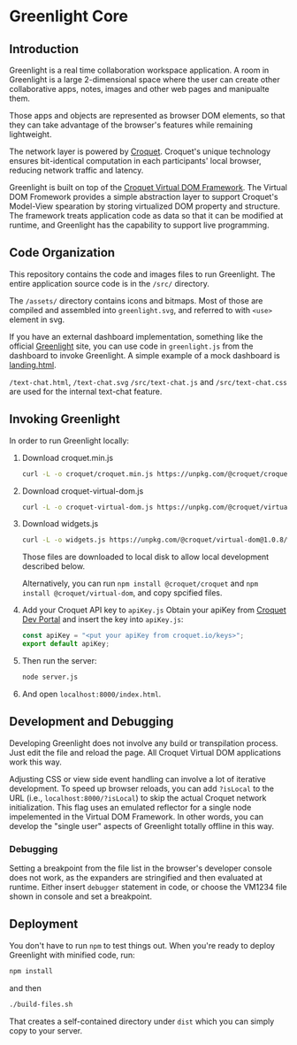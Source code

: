 # Greenlight Core

## Introduction

Greenlight is a real time collaboration workspace application. A room in Greenlight is a large 2-dimensional space where the user can create other collaborative apps, notes, images and other web pages and manipualte them.

Those apps and objects are represented as browser DOM elements, so that they can take advantage of the browser's features while remaining lightweight.

The network layer is powered by [Croquet](croquet.io/docs). Croquet's unique technology ensures bit-identical computation in each participants' local browser, reducing network traffic and latency.

Greenlight is built on top of the [Croquet Virtual DOM Framework](croquet.io/docs/virtual-dom). The Virtual DOM Fromework provides a simple abstraction layer to support Croquet's Model-View spearation by storing virtualized DOM property and structure. The framework treats application code as data so that it can be modified at runtime, and Greenlight has the capability to support live programming.

## Code Organization

This repository contains the code and images files to run Greenlight. The entire application source code is in the `/src/` directory.

The `/assets/` directory contains icons and bitmaps. Most of those are compiled and assembled into `greenlight.svg`, and referred to with `<use>` element in svg.

If you have an external dashboard implementation, something like the official [Greenlight](croquet.io/greenlight) site, you can use code in `greenlight.js` from the dashboard to invoke Greenlight. A simple example of a mock dashboard is [landing.html](https://github.com/croquet/greenlight-core/blob/main/landing.html).

`/text-chat.html`, `/text-chat.svg` `/src/text-chat.js` and `/src/text-chat.css` are used for the internal text-chat feature.

## Invoking Greenlight

In order to run Greenlight locally:

1. Download croquet.min.js

   ```bash
   curl -L -o croquet/croquet.min.js https://unpkg.com/@croquet/croquet@1.0.5
   ```

2. Download croquet-virtual-dom.js

   ```bash
   curl -L -o croquet-virtual-dom.js https://unpkg.com/@croquet/virtual-dom@1.0.8
   ```

3. Download widgets.js

   ```bash
   curl -L -o widgets.js https://unpkg.com/@croquet/virtual-dom@1.0.8/widgets.js
   ```

   Those files are downloaded to local disk to allow local development described below.

   Alternatively, you can run `npm install @croquet/croquet` and `npm install @croquet/virtual-dom`, and copy spcified files.

4. Add your Croquet API key to `apiKey.js`
   Obtain your apiKey from [Croquet Dev Portal](croquet.io/keys) and insert the key into `apiKey.js`:

   ```JavaScript
   const apiKey = "<put your apiKey from croquet.io/keys>";
   export default apiKey;
   ```

5. Then run the server:

   ```Bash
   node server.js
   ```

6. And open `localhost:8000/index.html`.

## Development and Debugging

Developing Greenlight does not involve any build or transpilation process. Just edit the file and reload the page. All Croquet Virtual DOM applications work this way.

Adjusting CSS or view side event handling can involve a lot of iterative development. To speed up browser reloads, you can add `?isLocal` to the URL (i.e., `localhost:8000/?isLocal`) to skip the actual Croquet network initialization. This flag uses an emulated reflector for a single node impelemented in the Virtual DOM Framework. In other words, you can develop the "single user" aspects of Greenlight totally offline in this way.

### Debugging

Setting a breakpoint from the file list in the browser's developer console does not work, as the expanders are stringified and then evaluated at runtime. Either insert `debugger` statement in code, or choose the VM1234 file shown in console and set a breakpoint.

## Deployment

You don't have to run `npm` to test things out. When you're ready to deploy Greenlight with minified code, run:

```JavaScript
npm install
```

and then

```Bash
./build-files.sh
```

That creates a self-contained directory under `dist` which you can simply copy to your server.
